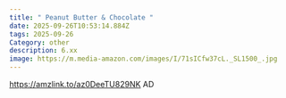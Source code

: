 ```yaml
---
title: " Peanut Butter & Chocolate "
date: 2025-09-26T10:53:14.884Z
tags: 2025-09-26
Category: other
description: 6.xx
image: https://m.media-amazon.com/images/I/71sICfw37cL._SL1500_.jpg
---
```

https://amzlink.to/az0DeeTU829NK
AD